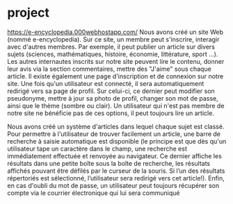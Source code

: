 # project


https://e-encyclopedia.000webhostapp.com/
Nous avons créé un site Web (nommé e-encyclopedia). Sur ce site, un membre peut s'inscrire, interagir avec d'autres membres. Par exemple, il peut publier un article sur divers sujets (sciences, mathématiques, histoire, économie, littérature, sport ...). Les autres internautes inscrits sur notre site peuvent lire le contenu, donner leur avis via la section commentaires, mettre des "J'aime" sous chaque article. Il existe également une page d'inscription et de connexion sur notre site. Une fois qu'un utilisateur est connecté, il sera automatiquement redirigé vers sa page de profil. Sur celui-ci, ce dernier peut modifier son pseudonyme, mettre à jour sa photo de profil, changer son mot de passe, ainsi que le thème (sombre ou clair). Un utilisateur qui n'est pas membre de notre site ne bénéficie pas de ces options, il peut toujours lire un article.

Nous avons créé un système d'articles dans lequel chaque sujet est classé. Pour permettre à l'utilisateur de trouver facilement un article, une barre de recherche à saisie automatique est disponible (le principe est que dès qu'un utilisateur tape un caractère dans le champ, une recherche est immédiatement effectuée et renvoyée au navigateur. Ce dernier affiche les résultats dans une petite boîte sous la boîte de recherche, les résultats affichés pouvant être défilés par le curseur de la souris. Si l’un des résultats répertoriés est sélectionné, l’utilisateur sera redirigé vers cet article!). Enfin, en cas d'oubli du mot de passe, un utilisateur peut toujours récupérer son compte via le courrier électronique qui lui sera communiqué
